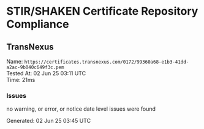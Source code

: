 # STIR/SHAKEN Certificate Repository Compliance

## TransNexus

Name: `https://certificates.transnexus.com/0172/99360a68-e1b3-41dd-a2ac-9b040c649f3c.pem`\
Tested At: 02 Jun 25 03:11 UTC\
Time: 21ms

### Issues

no warning, or error, or notice date level issues were found

Generated: 02 Jun 25 03:45 UTC